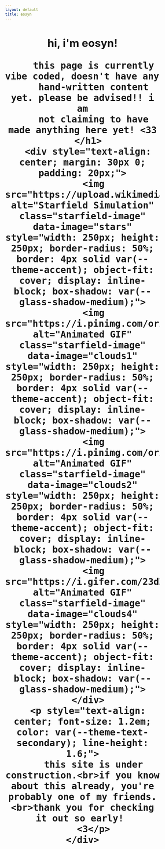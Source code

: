 ```yaml
---
layout: default
title: eosyn
---
```


<div>
  <div>
    <div>
      <h1 style="text-align: center; font-size: 2.5em; font-weight: 700; color: var(--theme-primary);">
        hi, i'm eosyn!


        this page is currently vibe coded, doesn't have any 
        hand-written content yet. please be advised!! i am
        not claiming to have made anything here yet! <33
      </h1>
      <div style="text-align: center; margin: 30px 0; padding: 20px;">
        <img src="https://upload.wikimedia.org/wikipedia/commons/e/e4/StarfieldSimulation.gif" alt="Starfield Simulation" class="starfield-image" data-image="stars" style="width: 250px; height: 250px; border-radius: 50%; border: 4px solid var(--theme-accent); object-fit: cover; display: inline-block; box-shadow: var(--glass-shadow-medium);">
        <img src="https://i.pinimg.com/originals/60/ad/28/60ad28e7dfa78920e0bbf782053b040a.gif" alt="Animated GIF" class="starfield-image" data-image="clouds1" style="width: 250px; height: 250px; border-radius: 50%; border: 4px solid var(--theme-accent); object-fit: cover; display: inline-block; box-shadow: var(--glass-shadow-medium);">
        <img src="https://i.pinimg.com/originals/74/8e/75/748e75ec3a7fe0b13bff7c282b458e3e.gif" alt="Animated GIF" class="starfield-image" data-image="clouds2" style="width: 250px; height: 250px; border-radius: 50%; border: 4px solid var(--theme-accent); object-fit: cover; display: inline-block; box-shadow: var(--glass-shadow-medium);">
        <img src="https://i.gifer.com/23dZ.gif" alt="Animated GIF" class="starfield-image" data-image="clouds4" style="width: 250px; height: 250px; border-radius: 50%; border: 4px solid var(--theme-accent); object-fit: cover; display: inline-block; box-shadow: var(--glass-shadow-medium);">
      </div>
      <p style="text-align: center; font-size: 1.2em; color: var(--theme-text-secondary); line-height: 1.6;">
        this site is under construction.<br>if you know about this already, you're probably one of my friends.<br>thank you for checking it out so early! 
        <3</p>
    </div>
  </div>
</div>
